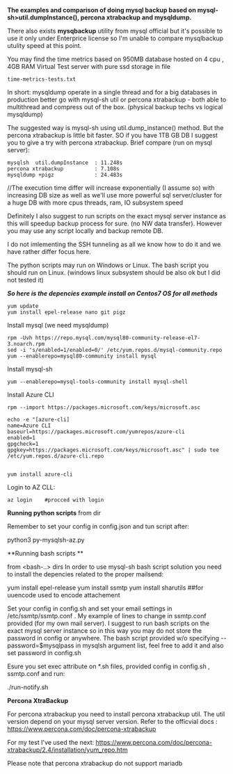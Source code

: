 **The examples and comparison  of doing mysql backup  based on  mysql-sh>util.dumpInstance(), percona xtrabackup and mysqldump.**

There also exists **mysqbackup** utility from mysql official but it's possible to use it only under Enterprice license so I'm unable to compare mysqlbackup utulity speed at this point.


You may find the time metrics based on 950MB database hosted on 4 cpu , 4GB RAM Virtual Test server with pure ssd storage in file 
```
time-metrics-tests.txt 
```

In short: mysqldump operate in a single thread and for a big databases in production  better go with mysql-sh util or percona xtrabackup  - both able to multithread and compress out of the box. (physical backup techs vs logical mysqldump)

The suggested way is mysql-sh using util.dump_instance() method.
But the percona xtrabackup is little bit faster. SO if you have 1TB GB DB I suggest you to give a try with percona xtrabackup.
Brief compare (run on mysql server): 

```
mysqlsh  util.dumpInstance  : 11.248s
percona xtrabackup          : 7.108s
mysqldump +pigz             : 24.483s
```

//The execution time differ will increase exponentially (I assume so) with increasing DB size as well as we'll use more powerful sql server/cluster for a huge DB with more cpus threads, ram, IO subsystem speed 


Definitely I also  suggest to run scripts on the exact mysql server instance as this will speedup backup process for sure. (no NW  data transfer). However you may use any script locally and backup remote DB.

I do not imlementing the SSH tunneling  as all we know how to do it and we have rather differ focus here.


The python scripts may run on Windows or Linux. The bash script you should run on Linux. (windows linux subsystem should be also ok but I did not tested it)



***So here is the depencies example install on Centos7 OS for all methods***


```
yum update
yum install epel-release nano git pigz
```

Install mysql (we need mysqldump)

```
rpm -Uvh https://repo.mysql.com/mysql80-community-release-el7-3.noarch.rpm
sed -i 's/enabled=1/enabled=0/' /etc/yum.repos.d/mysql-community.repo
yum --enablerepo=mysql80-community install mysql
```

Install mysql-sh
```
yum --enablerepo=mysql-tools-community install mysql-shell
```


Install Azure CLI

```
rpm --import https://packages.microsoft.com/keys/microsoft.asc

echo -e "[azure-cli]
name=Azure CLI
baseurl=https://packages.microsoft.com/yumrepos/azure-cli
enabled=1
gpgcheck=1
gpgkey=https://packages.microsoft.com/keys/microsoft.asc" | sudo tee /etc/yum.repos.d/azure-cli.repo


yum install azure-cli
```

Login to AZ CLL: 
```
az login    #procced with login
```

**Running python scripts**
from <python-mysqlsh> dir
 
Remember to set your config in config.json and tun script after:

python3 py-mysqlsh-az.py


**Running bash scripts ** 

from <bash-..> dirs
In order to use mysql-sh bash script solution you  need to install the  depencies related to the proper mailsend: 

yum install epel-release
yum install ssmtp
yum install sharutils ##for uuencode used to encode attachement

Set  your config in config.sh and set your email settings in /etc/ssmtp/ssmtp.conf . My example of lines to change in ssmtp.conf provided (for my own mail server).
I suggest to run bash scripts on the exact mysql server instance so in this way you may do not store the password in config or anywhere.
The bash script  provided  w/o specifying  --password=$mysqlpass  in mysqlsh argument list, feel free to add it and also set password in config.sh

Esure you set exec attribute on *.sh files, provided config in config.sh , ssmtp.conf and run:

./run-notify.sh 


**Percona XtraBackup**

For percona xtrabackup you need to install percona xtrabackup util. The util version depend on your mysql server version.
Refer to the officvial docs : 
https://www.percona.com/doc/percona-xtrabackup

For my test I've used the next: 
https://www.percona.com/doc/percona-xtrabackup/2.4/installation/yum_repo.htm

Please note that percona xtrabackup do not support mariadb









 




